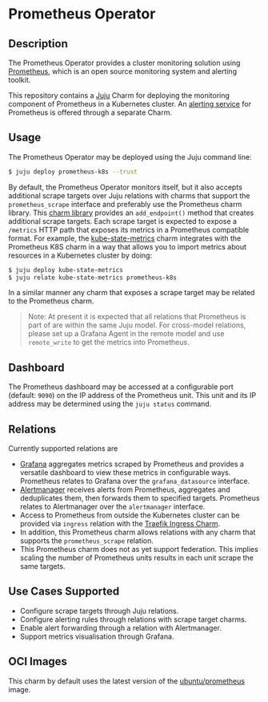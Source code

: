# Prometheus Operator

## Description

The Prometheus Operator provides a cluster monitoring solution using
[Prometheus](https://prometheus.io), which is an open source
monitoring system and alerting toolkit.

This repository contains a [Juju](https://juju.is/) Charm for
deploying the monitoring component of Prometheus in a Kubernetes
cluster. An [alerting service](https://charmhub.io/alertmanager-k8s)
for Prometheus is offered through a separate Charm.


## Usage

The Prometheus Operator may be deployed using the Juju command line:

```sh
$ juju deploy prometheus-k8s --trust
```

By default, the Prometheus Operator monitors itself, but it also
accepts additional scrape targets over Juju relations with charms that
support the `prometheus_scrape` interface and preferably use the
Prometheus charm library. This [charm library](lib/charms/prometheus_k8s/v0/prometheus_scrape.py)
provides an `add_endpoint()` method that creates additional scrape
targets. Each scrape target is expected to expose a `/metrics` HTTP
path that exposes its metrics in a Prometheus compatible format. For
example, the
[kube-state-metrics](https://charmhub.io/kube-state-metrics) charm
integrates with the Prometheus K8S charm in a way that allows you
to import metrics about resources in a Kubernetes cluster by doing:

```sh
$ juju deploy kube-state-metrics
$ juju relate kube-state-metrics prometheus-k8s
```

In a similar manner any charm that exposes a scrape target may be
related to the Prometheus charm.

> Note: At present it is expected that all relations that Prometheus is
> part of are within the same Juju model. For cross-model relations, 
> please set up a Grafana Agent in the remote model and use `remote_write` 
> to get the metrics into Prometheus.

## Dashboard

The Prometheus dashboard may be accessed at a configurable port (default: `9090`) 
on the IP address of the Prometheus unit. This unit and
its IP address may be determined using the `juju status` command.

## Relations

Currently supported relations are

- [Grafana](https://github.com/canonical/grafana-operator) aggregates
  metrics scraped by Prometheus and provides a versatile dashboard to
  view these metrics in configurable ways. Prometheus relates to
  Grafana over the `grafana_datasource` interface.
- [Alertmanager](https://github.com/canonical/alertmanager-operator)
  receives alerts from Prometheus, aggregates and deduplicates them,
  then forwards them to specified targets. Prometheus relates to
  Alertmanager over the `alertmanager` interface.
- Access to Prometheus from outside the Kubernetes cluster can be
  provided via `ingress` relation with the
  [Traefik Ingress Charm](https://charmhub.io/traefik-k8s).
- In addition, this Prometheus charm allows relations with any
  charm that supports the `prometheus_scrape` relation.
- This Prometheus charm does not as yet support federation. This
  implies scaling the number of Prometheus units results in each unit
  scrape the same targets.

## Use Cases Supported

- Configure scrape targets through Juju relations.
- Configure alerting rules through relations with scrape target charms.
- Enable alert forwarding through a relation with Alertmanager.
- Support metrics visualisation through Grafana.

## OCI Images

This charm by default uses the latest version of the
[ubuntu/prometheus](https://hub.docker.com/r/ubuntu/prometheus) image.
